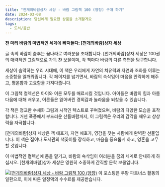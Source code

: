 ```yaml
---
title: "천개의바람상자 세상 - 바람 그림책 100 (양장) 구매 하기"
date: 2024-03-08
description: 당신에게 필요한 상품을 소개할게요
tags:
  - 도서/음반
---
```

**천 마리 바람의 마법적인 세계에 빠져들다: [천개의바람]상자 세상**

글 속의 바람이 춤추는 꿈나라로 여러분을 초대합니다. [천개의바람]상자 세상은 100권의 매력적인 그림책으로 가득 찬 보물이며, 각 책마다 바람의 다른 측면을 탐구합니다.

세상이 숨막히는 우리 시대에, 이 책은 우리에게 자연의 치유력과 자연과 조화를 이루는 소중함을 일깨워줍니다. 각 페이지를 넘기면서, 바람의 속삭임이 마음을 안락하게 해주고, 평온함과 고요함을 가져다줍니다.

이 그림책 컬렉션은 아이와 어른 모두를 매료시킬 것입니다. 아이들은 바람의 힘과 아름다움에 대해 배우고, 어른들은 잃어버린 경외감과 놀라움을 되찾을 수 있습니다.

각 책은 정교한 수채화 그림과 시적인 텍스트로 꾸며졌으며, 바람의 다양한 모습을 포착합니다. 거센 폭풍에서 부드러운 산들바람까지, 이 그림책은 우리의 감각을 깨우고 상상력을 자극합니다.

[천개의바람]상자 세상은 책 애호가, 자연 애호가, 영감을 찾는 사람에게 완벽한 선물입니다. 이 책은 집이나 도서관의 책꽂이를 장식하고, 마음을 풍요롭게 하고, 영혼을 고무할 것입니다.

이 마법적인 컬렉션에 몸을 맡기고, 바람의 속삭임이 여러분을 꿈의 세계로 안내하게 하십시오. [천개의바람]상자 세상은 영원히 소중하게 간직할 문학 보물입니다.


[![[천개의바람]상자 세상 - 바람 그림책 100 (양장)](https://i.imgur.com/81F7uro.png#center)](https://link.coupang.com/re/AFFSDP?lptag=AF5033054&pageKey=2285378115&itemId=3928269856&vendorItemId=71912783473&traceid=V0-153-038f0897dbcf59d6&requestid=20240308222642385305939869&token=31850C%7CGM)
이 포스팅은 쿠팡 파트너스 활동의 일환으로, 이에 따른 일정액의 수수료를 제공받습니다.


